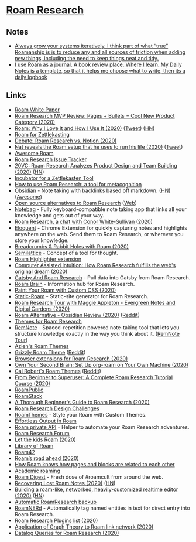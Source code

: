 # [Roam Research](https://roamresearch.com/)

## Notes

- [Always grow your systems iteratively. I think part of what “true” Roamanship is is to reduce any and all sources of friction when adding new things, including the need to keep things neat and tidy.](https://www.reddit.com/r/RoamResearch/comments/ie8la8/how_do_you_deal_with_a_chaotic_database/)
- [I use Roam as a journal. A book review place. Where I learn. My Daily Notes is a template, so that it helps me choose what to write, then its a daily logbook](https://www.reddit.com/r/RoamResearch/comments/igfnkv/roam_workflow/)

## Links

- [Roam White Paper](https://roamresearch.com/#/app/help/page/Vu1MmjinS)
- [Roam Research MVP Review: Pages + Bullets = Cool New Product Category (2020)](https://medium.com/bloated-mvp/roam-research-mvp-review-pages-bullets-cool-new-product-category-28baf5dd0a3)
- [Roam: Why I Love It and How I Use It (2020)](https://www.nateliason.com/blog/roam) ([Tweet](https://twitter.com/patrickc/status/1301380574095929344)) ([HN](https://news.ycombinator.com/item?id=22104366))
- [Roam for Zettlekasting](https://roamresearch.com/#/v8/help/page/VURQiVZQR)
- [Debate: Roam Research vs. Notion (2020)](https://capiche.com/q/debate-roam-research-vs-notion)
- [Nat reveals the Roam setup that he uses to run his life (2020)](https://superorganizers.substack.com/p/nat-eliason-is-living-in-the-matrix) ([Tweet](https://twitter.com/nbashaw/status/1255554080837005312))
- [Awesome Roam](https://github.com/roam-unofficial/awesome-roam)
- [Roam Research Issue Tracker](https://github.com/Roam-Research/issues)
- [20VC: Roam Research Analyzes Product Design and Team Building (2020)](https://thetwentyminutevc.com/conorwhitesullivan/) ([HN](https://news.ycombinator.com/item?id=23117876))
- [Incubator for a Zettlekasten Tool](https://github.com/krimlabs/z)
- [How to use Roam Research: a tool for metacognition](https://nesslabs.com/roam-research)
- [Obsidian](https://obsidian.md/) - Note taking with backlinks based off markdown. ([HN](https://news.ycombinator.com/item?id=23324598)) ([Awesome](https://github.com/kmaasrud/awesome-obsidian))
- [Open source alternatives to Roam Research](https://www.reddit.com/r/selfhosted/comments/f0z6yd/open_source_alternatives_to_roam_research/) ([Web](https://nesslabs.com/roam-research-alternatives))
- [Notebag](https://notebag.app/) - Fully keyboard-compatible note taking app that links all your knowledge and gets out of your way.
- [Roam Research, a chat with Conor White-Sullivan (2020)](https://www.youtube.com/watch?v=kweL6tRfzUY)
- [Eloquent](https://eloquent.works/) - Chrome Extension for quickly capturing notes and highlights anywhere on the web. Send them to Roam Research, or wherever you store your knowledge.
- [Breadcrumbs & Rabbit Holes with Roam (2020)](https://cosmiccomputation.org/journal/2020/05/breadcrumbs-and-rabbit-holes-with-roam-research/)
- [Semilattice](https://www.semilattice.xyz/) - Concept of a tool for thought.
- [Roam Highlighter extension](https://chrome.google.com/webstore/detail/roam-highlighter/hponfflfgcjikmehlcdcnpapicnljkkc)
- [Computer Assisted Intuition: How Roam Research fulfills the web's original dream (2020)](https://capiche.com/e/roam-research-worldwideweb-xanadu)
- [Gatsby And Roam Research](https://github.com/mathieudutour/gatsby-n-roamresearch) - Pull data into Gatsby from Roam Research.
- [Roam Brain](https://www.roambrain.com/) - Information hub for Roam Research.
- [Paint Your Roam with Custom CSS (2020)](https://maggieappleton.com/paintingroam)
- [Static-Roam](https://github.com/TomLisankie/static-roam) - Static-site generator for Roam Research.
- [Roam Research Tour with Maggie Appleton - Evergreen Notes and Digital Gardens (2020)](https://www.youtube.com/watch?v=RXXXHN516qc)
- [Roam Alternative - Obsidian Review (2020)](https://www.youtube.com/watch?v=aK2fOQRNSxc) ([Reddit](https://www.reddit.com/r/RoamResearch/comments/gu923p/roam_alternative_obsidian_review/))
- [Themes for Roam Research](https://twitter.com/Conaw/status/1268426724254945280)
- [RemNote](https://www.remnote.io/homepage) - Spaced-repetition powered note-taking tool that lets you structure knowledge exactly in the way you think about it. ([RemNote Tour](https://www.youtube.com/watch?v=vlm3_57JuMI))
- [Azlen's Roam Themes](https://github.com/azlen/roam-themes)
- [Grizzly Roam Theme](https://github.com/josephhitchcock/roam-themes) ([Reddit](https://www.reddit.com/r/RoamResearch/comments/h082yi/roam_redesign/))
- [Browser extensions for Roam Research (2020)](https://nesslabs.com/browser-extensions-roam-research)
- [Own Your Second Brain: Set Up org-roam on Your Own Machine (2020)](https://www.ianjones.us/2020-05-05-doom-emacs)
- [Cal Robert's Roam Themes](https://github.com/calrobertlee/roam-css-styles) ([Reddit](https://www.reddit.com/r/RoamResearch/comments/hijomu/roam_darkmode/))
- [From Beginner to Superuser: A Complete Roam Research Tutorial Course (2020)](https://www.youtube.com/playlist?list=PLwXSqDdn_CpE934BjXMgmzHnlwXMy41TC)
- [RoamPublic](https://www.roampublic.com/)
- [RoamStack](https://www.roamstack.com/)
- [A Thorough Beginner's Guide to Roam Research (2020)](https://thesweetsetup.com/a-thorough-beginners-guide-to-roam-research/)
- [Roam Research Design Challenges](https://roamresearch.com/#/app/help/page/Aawl35tD9)
- [RoamThemes](https://roamthemes.io/) - Style your Roam with Custom Themes.
- [Effortless Output in Roam](https://www.effortlessoutput.com/)
- [Roam private API](https://github.com/artpi/roam-research-private-api/) - Helper to automate your Roam Research adventures.
- [Roam Research Forum](https://forum.roamresearch.com/latest)
- [Let the kids Roam (2020)](https://www.roambrain.com/let-the-kids-roam/)
- [Library of Roam](https://roamlibrary.com/library)
- [Roam42](https://roamresearch.com/#/app/roamhacker/page/UeoxCm8rm)
- [Roam’s road ahead (2020)](https://divinations.substack.com/p/roams-road-ahead)
- [How Roam knows how pages and blocks are related to each other](https://roamresearch.com/#/app/Rob-Haisfield-Thinking-in-Public/page/ueY7f9Adm)
- [Academic roaming](https://www.academicroaming.com/)
- [Roam Digest](https://roamdigest.com/) - Fresh dose of #roamcult from around the web.
- [Recovering Lost Roam Notes (2020)](https://jeffchen.dev/posts/Recovering-Lost-Roam-Notes/) ([HN](https://news.ycombinator.com/item?id=24944574))
- [Building a roam-like, networked, heavily-customized realtime editor (2020)](https://namiwang.github.io/2020/11/12/building-a-roam-like-networked-heavily-customized-realtime-editor-part-1.html) ([HN](https://news.ycombinator.com/item?id=25177290))
- [Automatic RoamResearch backup](https://github.com/MatthieuBizien/roam-to-git)
- [RoamNERd](https://roamnerd.com/) - Automatically tag named entities in text for direct entry into Roam Research.
- [Roam Research Plugins list (2020)](https://twitter.com/wirtzdan/status/1334976199253237762)
- [Application of Graph Theory to Roam link network (2020)](https://org-roam.discourse.group/t/application-of-graph-theory-to-roam-link-network/61)
- [Datalog Queries for Roam Research (2020)](https://davidbieber.com/snippets/2020-12-22-datalog-queries-for-roam-research/)
